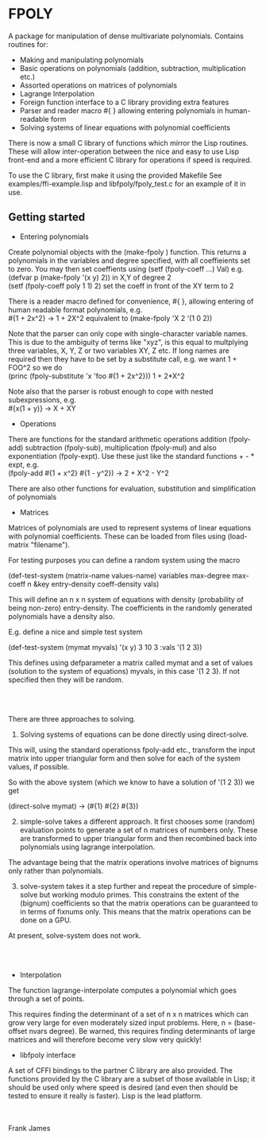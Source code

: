 FPOLY
=====

A package for manipulation of dense multivariate polynomials. Contains routines for:

* Making and manipulating polynomials
* Basic operations on polynomials (addition, subtraction, multiplication etc.)
* Assorted operations on matrices of polynomials
* Lagrange Interpolation
* Foreign function interface to a C library providing extra features
* Parser and reader macro #{ } allowing entering polynomials in human-readable form
* Solving systems of linear equations with polynomial coefficients

There is now a small C library of functions which mirror the Lisp routines. These
will allow inter-operation between the nice and easy to use Lisp front-end and a more
efficient C library for operations if speed is required.

To use the C library, first make it using the provided Makefile
See examples/ffi-example.lisp and libfpoly/fpoly_test.c for an example of it in use.


Getting started
---------------

* Entering polynomials

Create polynomial objects with the (make-fpoly <vars> <degree>) function. This returns
a polynomials in the variables and degree specified, with all coeffieients set to zero.
You may then set coeffients using (setf (fpoly-coeff ...) Val) e.g.
<br> (defvar p (make-fpoly '(x y) 2))  in X,Y of degree 2
<br> (setf (fpoly-coeff poly 1 1) 2)   set the coeff in front of the XY term to 2

There is a reader macro defined for convenience, \#{ },
allowing entering of human readable format polynomials, e.g.
<br> \#{1 + 2x^2} -> 1 + 2X^2   equivalent to (make-fpoly 'X 2 '(1 0 2))

Note that the parser can only cope with single-character variable names.
This is due to the ambiguity of terms like "xyz", is this equal to multplying three variables,
X, Y, Z or two variables XY, Z etc. If long names are required then they have to be set
by a substitute call, e.g. we want 1 + FOO^2 so we do
<br> (princ (fpoly-substitute 'x 'foo \#{1 + 2x^2})) 1 + 2*X^2

Note also that the parser is robust enough to cope with nested subexpressions, e.g.
<br> \#{x(1 + y)} -> X + XY


* Operations

There are functions for the standard arithmetic operations addition (fpoly-add) subtraction (fpoly-sub), multiplication (fpoly-mul) and also exponentiation (fpoly-expt).
Use these just like the standard functions + - * expt, e.g.
<br> (fpoly-add \#{1 + x^2} \#{1 - y^2}) -> 2 + X^2 - Y^2

There are also other functions for evaluation, substitution and simplification of polynomials

* Matrices

Matrices of polynomials are used to represent systems of linear equations with polynomial coefficients. These can be loaded from files using (load-matrix "filename").

For testing purposes you can define a random system using the macro

(def-test-system (matrix-name values-name) variables max-degree max-coeff n &key entry-density coeff-density vals)

This will define an n x n system of equations with density (probability of being non-zero) entry-density. The coefficients in the randomly generated polynomials have a density also.

E.g. define a nice and simple test system

(def-test-system (mymat myvals) '(x y) 3 10 3 :vals '(1 2 3))

This defines using defparameter a matrix called mymat and a set of values (solution to the system of equations) myvals, in this case '(1 2 3). If not specified then they will be random.


<br>
<br>

There are three approaches to solving.

1. Solving systems of equations can be done directly using direct-solve.

This will, using the standard operationss fpoly-add etc., transform the input matrix into upper triangular form and then solve for each of the system values, if possible.

So with the above system (which we know to have a solution of '(1 2 3)) we get

(direct-solve mymat) -> (#{1} #{2} #{3})


2. simple-solve takes a different approach. It first chooses some (random) evaluation points to generate a set of n matrices of numbers only. These are transformed to upper triangular form and then recombined back into polynomials using lagrange interpolation.

The advantage being that the matrix operations involve matrices of bignums only rather than polynomials.


3. solve-system takes it a step further and repeat the procedure of simple-solve but working modulo primes. This constrains the extent of the (bignum) coefficients so that the matrix operations can be guaranteed to in terms of fixnums only. This means that the matrix operations can be done on a GPU.

At present, solve-system does not work.

<br>
<br>

* Interpolation

The function lagrange-interpolate computes a polynomial which goes through a set of points.

This requires finding the determinant of a set of n x n matrices which can grow very large for even moderately sized input problems. Here, n = (base-offset nvars degree). Be warned, this requires finding determinants of large matrices and will therefore become very slow very quickly!

* libfpoly interface

A set of CFFI bindings to the partner C library are also provided. The functions provided by
the C library are a subset of those available in Lisp; it should be used only where speed
is desired (and even then should be tested to ensure it really is faster).
Lisp is the lead platform.


<br>
<br>
Frank James

